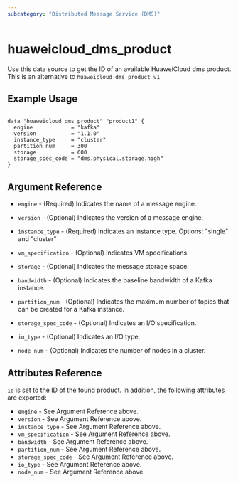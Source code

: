 ```yaml
---
subcategory: "Distributed Message Service (DMS)"
---
```


# huaweicloud\_dms\_product

Use this data source to get the ID of an available HuaweiCloud dms product.
This is an alternative to `huaweicloud_dms_product_v1`

## Example Usage

```hcl

data "huaweicloud_dms_product" "product1" {
  engine            = "kafka"
  version           = "1.1.0"
  instance_type     = "cluster"
  partition_num     = 300
  storage           = 600
  storage_spec_code = "dms.physical.storage.high"
}
```

## Argument Reference

* `engine` - (Required) Indicates the name of a message engine.

* `version` - (Optional) Indicates the version of a message engine.

* `instance_type` - (Required) Indicates an instance type. Options: "single" and "cluster"

* `vm_specification` - (Optional) Indicates VM specifications.

* `storage` - (Optional) Indicates the message storage space.

* `bandwidth` - (Optional) Indicates the baseline bandwidth of a Kafka instance.

* `partition_num` - (Optional) Indicates the maximum number of topics that can be created for a Kafka instance.

* `storage_spec_code` - (Optional) Indicates an I/O specification.

* `io_type` - (Optional) Indicates an I/O type.

* `node_num` - (Optional) Indicates the number of nodes in a cluster.


## Attributes Reference

`id` is set to the ID of the found product. In addition, the following attributes
are exported:

* `engine` - See Argument Reference above.
* `version` - See Argument Reference above.
* `instance_type` - See Argument Reference above.
* `vm_specification` - See Argument Reference above.
* `bandwidth` - See Argument Reference above.
* `partition_num` - See Argument Reference above.
* `storage_spec_code` - See Argument Reference above.
* `io_type` - See Argument Reference above.
* `node_num` - See Argument Reference above.
